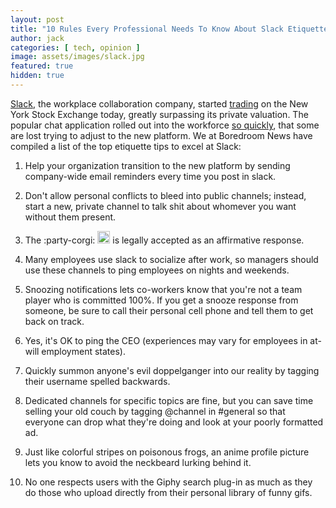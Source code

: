 ```yaml
---
layout: post
title: "10 Rules Every Professional Needs To Know About Slack Etiquette"
author: jack
categories: [ tech, opinion ]
image: assets/images/slack.jpg
featured: true
hidden: true
---
```


[Slack](https://finance.yahoo.com/quote/WORK), the workplace collaboration company, started [trading](https://www.nytimes.com/2019/06/20/technology/slack-stock-ipo-price-trading.html) on the New York Stock Exchange today, greatly surpassing its private valuation. The popular chat application rolled out into the workforce [so quickly](https://www.nytimes.com/2019/06/19/style/slack-replace-email-ipo-listing.html), that some are lost trying to adjust to the new platform. We at Boredroom News have compiled a list of the top etiquette tips to excel at Slack:

1.  Help your organization transition to the new platform by sending company-wide email reminders every time you post in slack.

2.  Don't allow personal conflicts to bleed into public channels; instead, start a new, private channel to talk shit about whomever you want without them present.

3.  The :party-corgi: <img src="{{site.baseurl}}/assets/images/party-corgi.gif" width="20" height="20" /> is legally accepted as an affirmative response.

4.  Many employees use slack to socialize after work, so managers should use these channels to ping employees on nights and weekends.

5.  Snoozing notifications lets co-workers know that you're not a team player who is committed 100%. If you get a snooze response from someone, be sure to call their personal cell phone and tell them to get back on track.

6.  Yes, it's OK to ping the CEO (experiences may vary for employees in at-will employment states).

7.  Quickly summon anyone's evil doppelganger into our reality by tagging their username spelled backwards.

8.  Dedicated channels for specific topics are fine, but you can save time selling your old couch by tagging @channel in #general so that everyone can drop what they're doing and look at your poorly formatted ad.

9.  Just like colorful stripes on poisonous frogs, an anime profile picture lets you know to avoid the neckbeard lurking behind it.

10.  No one respects users with the Giphy search plug-in as much as they do those who upload directly from their personal library of funny gifs.
